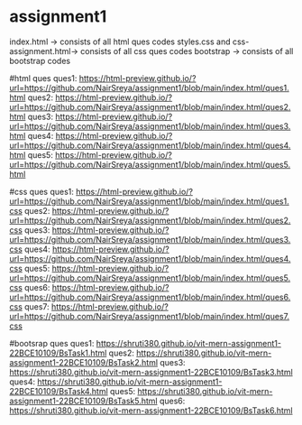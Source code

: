 # assignment1
index.html -> consists of all html ques codes
styles.css and css-assignment.html-> consists of all css ques codes
bootstrap -> consists of all bootstrap codes

#html ques
ques1: https://html-preview.github.io/?url=https://github.com/NairSreya/assignment1/blob/main/index.html/ques1.html
ques2: https://html-preview.github.io/?url=https://github.com/NairSreya/assignment1/blob/main/index.html/ques2.html
ques3: https://html-preview.github.io/?url=https://github.com/NairSreya/assignment1/blob/main/index.html/ques3.html
ques4: https://html-preview.github.io/?url=https://github.com/NairSreya/assignment1/blob/main/index.html/ques4.html
ques5: https://html-preview.github.io/?url=https://github.com/NairSreya/assignment1/blob/main/index.html/ques5.html

#css ques
ques1: https://html-preview.github.io/?url=https://github.com/NairSreya/assignment1/blob/main/index.html/ques1.css
ques2: https://html-preview.github.io/?url=https://github.com/NairSreya/assignment1/blob/main/index.html/ques2.css
ques3: https://html-preview.github.io/?url=https://github.com/NairSreya/assignment1/blob/main/index.html/ques3.css
ques4: https://html-preview.github.io/?url=https://github.com/NairSreya/assignment1/blob/main/index.html/ques4.css
ques5: https://html-preview.github.io/?url=https://github.com/NairSreya/assignment1/blob/main/index.html/ques5.css
ques6: https://html-preview.github.io/?url=https://github.com/NairSreya/assignment1/blob/main/index.html/ques6.css
ques7: https://html-preview.github.io/?url=https://github.com/NairSreya/assignment1/blob/main/index.html/ques7.css

#bootsrap ques
ques1: https://shruti380.github.io/vit-mern-assignment1-22BCE10109/BsTask1.html
ques2: https://shruti380.github.io/vit-mern-assignment1-22BCE10109/BsTask2.html
ques3: https://shruti380.github.io/vit-mern-assignment1-22BCE10109/BsTask3.html
ques4: https://shruti380.github.io/vit-mern-assignment1-22BCE10109/BsTask4.html
ques5: https://shruti380.github.io/vit-mern-assignment1-22BCE10109/BsTask5.html
ques6: https://shruti380.github.io/vit-mern-assignment1-22BCE10109/BsTask6.html
